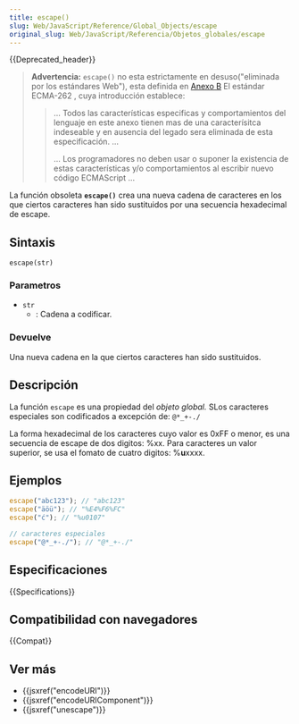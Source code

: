 ```yaml
---
title: escape()
slug: Web/JavaScript/Reference/Global_Objects/escape
original_slug: Web/JavaScript/Referencia/Objetos_globales/escape
---
```


{{Deprecated_header}}

> **Advertencia:** `escape()` no esta estrictamente en desuso("eliminada por los estándares Web"), esta definida en [Anexo B](https://www.ecma-international.org/ecma-262/9.0/index.html#sec-additional-ecmascript-features-for-web-browsers) El estándar ECMA-262 , cuya introducción establece:
>
> > … Todos las características especificas y comportamientos del lenguaje en este anexo tienen mas de una caracterísitca indeseable y en ausencia del legado sera eliminada de esta especificación. …
> >
> > … Los programadores no deben usar o suponer la existencia de estas características y/o comportamientos al escribir nuevo código ECMAScript …

La función obsoleta **`escape()`** crea una nueva cadena de caracteres en los que ciertos caracteres han sido sustituidos por una secuencia hexadecimal de escape.

## Sintaxis

```
escape(str)
```

### Parametros

- `str`
  - : Cadena a codificar.

### Devuelve

Una nueva cadena en la que ciertos caracteres han sido sustituidos.

## Descripción

La función `escape` es una propiedad del _objeto global._ SLos caracteres especiales son codificados a excepción de: `@*_+-./`

La forma hexadecimal de los caracteres cuyo valor es 0xFF o menor, es una secuencia de escape de dos digitos: %xx. Para caracteres un valor superior, se usa el fomato de cuatro digitos: %**u**xxxx.

## Ejemplos

```js
escape("abc123"); // "abc123"
escape("äöü"); // "%E4%F6%FC"
escape("ć"); // "%u0107"

// caracteres especiales
escape("@*_+-./"); // "@*_+-./"
```

## Especificaciones

{{Specifications}}

## Compatibilidad con navegadores

{{Compat}}

## Ver más

- {{jsxref("encodeURI")}}
- {{jsxref("encodeURIComponent")}}
- {{jsxref("unescape")}}
